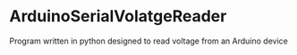 # ArduinoSerialVolatgeReader
Program written in python designed to read voltage from an Arduino device

